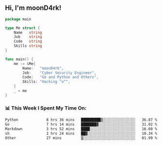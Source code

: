 <h2> Hi, I'm moonD4rk!</h2>

```go
package main

type Me struct {
	Name   string
	Job    string
	Code   string
	Skills string
}

func main() {
	me := &Me{
		Name:   "moonD4rk",
		Job:    "Cyber Security Engineer",
		Code:   "Go and Python and Others",
		Skills: "Hacking ^o^",
	}
	_ = me
}
```

<h3>📊 This Week I Spent My Time On:</h3>
<!-- <img align='right' src="https://github-readme-stats.vercel.app/api?username=moond4rk&show_icons=true&theme=radical", width="300" height="150"> -->

<!--START_SECTION:waka-->

```txt
Python             8 hrs 36 mins   █████████▒░░░░░░░░░░░░░░░   36.87 %
Go                 7 hrs 14 mins   ███████▓░░░░░░░░░░░░░░░░░   31.02 %
Markdown           3 hrs 52 mins   ████░░░░░░░░░░░░░░░░░░░░░   16.60 %
sh                 2 hrs 24 mins   ██▓░░░░░░░░░░░░░░░░░░░░░░   10.34 %
Other              27 mins         ▒░░░░░░░░░░░░░░░░░░░░░░░░   01.99 %
```

<!--END_SECTION:waka-->

